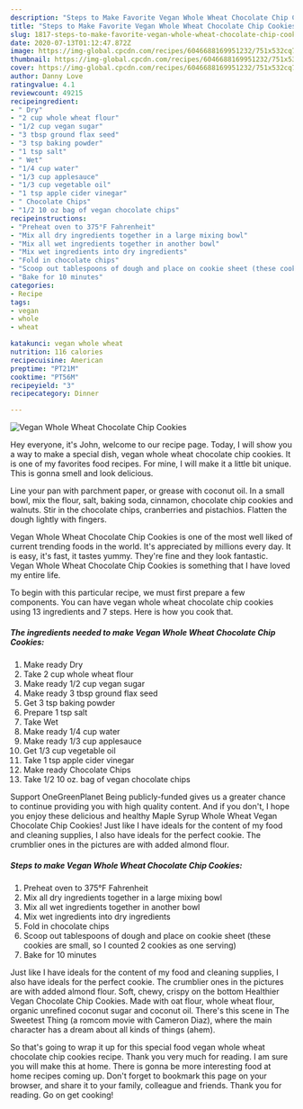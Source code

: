 ```yaml
---
description: "Steps to Make Favorite Vegan Whole Wheat Chocolate Chip Cookies"
title: "Steps to Make Favorite Vegan Whole Wheat Chocolate Chip Cookies"
slug: 1817-steps-to-make-favorite-vegan-whole-wheat-chocolate-chip-cookies
date: 2020-07-13T01:12:47.872Z
image: https://img-global.cpcdn.com/recipes/6046688169951232/751x532cq70/vegan-whole-wheat-chocolate-chip-cookies-recipe-main-photo.jpg
thumbnail: https://img-global.cpcdn.com/recipes/6046688169951232/751x532cq70/vegan-whole-wheat-chocolate-chip-cookies-recipe-main-photo.jpg
cover: https://img-global.cpcdn.com/recipes/6046688169951232/751x532cq70/vegan-whole-wheat-chocolate-chip-cookies-recipe-main-photo.jpg
author: Danny Love
ratingvalue: 4.1
reviewcount: 49215
recipeingredient:
- " Dry"
- "2 cup whole wheat flour"
- "1/2 cup vegan sugar"
- "3 tbsp ground flax seed"
- "3 tsp baking powder"
- "1 tsp salt"
- " Wet"
- "1/4 cup water"
- "1/3 cup applesauce"
- "1/3 cup vegetable oil"
- "1 tsp apple cider vinegar"
- " Chocolate Chips"
- "1/2 10 oz bag of vegan chocolate chips"
recipeinstructions:
- "Preheat oven to 375°F Fahrenheit"
- "Mix all dry ingredients together in a large mixing bowl"
- "Mix all wet ingredients together in another bowl"
- "Mix wet ingredients into dry ingredients"
- "Fold in chocolate chips"
- "Scoop out tablespoons of dough and place on cookie sheet (these cookies are small, so I counted 2 cookies as one serving)"
- "Bake for 10 minutes"
categories:
- Recipe
tags:
- vegan
- whole
- wheat

katakunci: vegan whole wheat 
nutrition: 116 calories
recipecuisine: American
preptime: "PT21M"
cooktime: "PT56M"
recipeyield: "3"
recipecategory: Dinner

---
```



![Vegan Whole Wheat Chocolate Chip Cookies](https://img-global.cpcdn.com/recipes/6046688169951232/751x532cq70/vegan-whole-wheat-chocolate-chip-cookies-recipe-main-photo.jpg)

Hey everyone, it's John, welcome to our recipe page. Today, I will show you a way to make a special dish, vegan whole wheat chocolate chip cookies. It is one of my favorites food recipes. For mine, I will make it a little bit unique. This is gonna smell and look delicious.

Line your pan with parchment paper, or grease with coconut oil. In a small bowl, mix the flour, salt, baking soda, cinnamon, chocolate chip cookies and walnuts. Stir in the chocolate chips, cranberries and pistachios. Flatten the dough lightly with fingers.

Vegan Whole Wheat Chocolate Chip Cookies is one of the most well liked of current trending foods in the world. It's appreciated by millions every day. It is easy, it's fast, it tastes yummy. They're fine and they look fantastic. Vegan Whole Wheat Chocolate Chip Cookies is something that I have loved my entire life.


To begin with this particular recipe, we must first prepare a few components. You can have vegan whole wheat chocolate chip cookies using 13 ingredients and 7 steps. Here is how you cook that.

<!--inarticleads1-->

##### The ingredients needed to make Vegan Whole Wheat Chocolate Chip Cookies:

1. Make ready  Dry
1. Take 2 cup whole wheat flour
1. Make ready 1/2 cup vegan sugar
1. Make ready 3 tbsp ground flax seed
1. Get 3 tsp baking powder
1. Prepare 1 tsp salt
1. Take  Wet
1. Make ready 1/4 cup water
1. Make ready 1/3 cup applesauce
1. Get 1/3 cup vegetable oil
1. Take 1 tsp apple cider vinegar
1. Make ready  Chocolate Chips
1. Take 1/2 10 oz. bag of vegan chocolate chips


Support OneGreenPlanet Being publicly-funded gives us a greater chance to continue providing you with high quality content. And if you don&#39;t, I hope you enjoy these delicious and healthy Maple Syrup Whole Wheat Vegan Chocolate Chip Cookies! Just like I have ideals for the content of my food and cleaning supplies, I also have ideals for the perfect cookie. The crumblier ones in the pictures are with added almond flour. 

<!--inarticleads2-->

##### Steps to make Vegan Whole Wheat Chocolate Chip Cookies:

1. Preheat oven to 375°F Fahrenheit
1. Mix all dry ingredients together in a large mixing bowl
1. Mix all wet ingredients together in another bowl
1. Mix wet ingredients into dry ingredients
1. Fold in chocolate chips
1. Scoop out tablespoons of dough and place on cookie sheet (these cookies are small, so I counted 2 cookies as one serving)
1. Bake for 10 minutes


Just like I have ideals for the content of my food and cleaning supplies, I also have ideals for the perfect cookie. The crumblier ones in the pictures are with added almond flour. Soft, chewy, crispy on the bottom Healthier Vegan Chocolate Chip Cookies. Made with oat flour, whole wheat flour, organic unrefined coconut sugar and coconut oil. There&#39;s this scene in The Sweetest Thing (a romcom movie with Cameron Diaz), where the main character has a dream about all kinds of things (ahem). 

So that's going to wrap it up for this special food vegan whole wheat chocolate chip cookies recipe. Thank you very much for reading. I am sure you will make this at home. There is gonna be more interesting food at home recipes coming up. Don't forget to bookmark this page on your browser, and share it to your family, colleague and friends. Thank you for reading. Go on get cooking!
